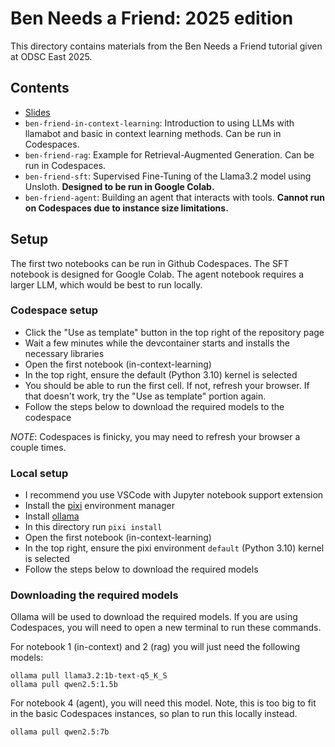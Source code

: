 # Ben Needs a Friend: 2025 edition
This directory contains materials from the Ben Needs a Friend tutorial given at ODSC East 2025.

## Contents
- [Slides](https://docs.google.com/presentation/d/1w6gT7euYzIGRJIr60SXdX_3Kl8GCmK4o2gWikes-v0Q/edit?usp=sharing)
- `ben-friend-in-context-learning`: Introduction to using LLMs with llamabot and basic in context learning methods.  Can be run in Codespaces.
- `ben-friend-rag`: Example for Retrieval-Augmented Generation.  Can be run in Codespaces.
- `ben-friend-sft`: Supervised Fine-Tuning of the Llama3.2 model using Unsloth.  **Designed to be run in Google Colab.**
- `ben-friend-agent`: Building an agent that interacts with tools.  **Cannot run on Codespaces due to instance size limitations.**

## Setup
The first two notebooks can be run in Github Codespaces.  The SFT notebook is designed for Google Colab.  The agent notebook requires a larger LLM, which would be best to run locally.

### Codespace setup
* Click the "Use as template" button in the top right of the repository page
* Wait a few minutes while the devcontainer starts and installs the necessary libraries
* Open the first notebook (in-context-learning)
* In the top right, ensure the default (Python 3.10) kernel is selected
* You should be able to run the first cell.  If not, refresh your browser.  If that doesn't work, try the "Use as template" portion again.
* Follow the steps below to download the required models to the codespace

_NOTE_: Codespaces is finicky, you may need to refresh your browser a couple times.

### Local setup
* I recommend you use VSCode with Jupyter notebook support extension
* Install the [pixi](https://pixi.sh/latest/) environment manager
* Install [ollama](https://ollama.com/)
* In this directory run `pixi install`
* Open the first notebook (in-context-learning)
* In the top right, ensure the pixi environment `default` (Python 3.10) kernel is selected
* Follow the steps below to download the required models

### Downloading the required models
Ollama will be used to download the required models.  If you are using Codespaces, you will need to open a new terminal to run these commands.

For notebook 1 (in-context) and 2 (rag) you will just need the following models:

```
ollama pull llama3.2:1b-text-q5_K_S
ollama pull qwen2.5:1.5b
```

For notebook 4 (agent), you will need this model.  Note, this is too big to fit in the basic Codespaces instances, so plan to run this locally instead.

`ollama pull qwen2.5:7b`

